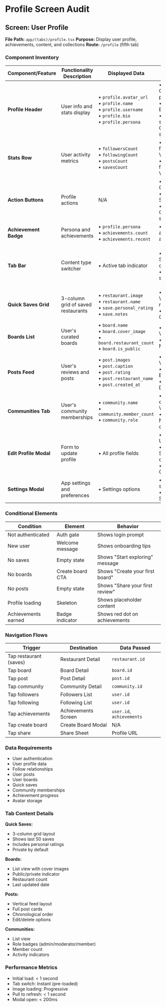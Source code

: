 # Profile Screen Audit

## Screen: User Profile
**File Path:** `app/(tabs)/profile.tsx`
**Purpose:** Display user profile, achievements, content, and collections
**Route:** `/profile` (fifth tab)

### Component Inventory

| Component/Feature | Functionality Description | Displayed Data | User Interactions | States |
|------------------|---------------------------|----------------|-------------------|---------|
| **Profile Header** | User info and stats display | • `profile.avatar_url`<br>• `profile.name`<br>• `profile.username`<br>• `profile.bio`<br>• `profile.persona` | • Tap avatar: Change photo<br>• Tap edit: Edit profile<br>• Tap settings: Open settings | • Default<br>• Loading |
| **Stats Row** | User activity metrics | • `followersCount`<br>• `followingCount`<br>• `postsCount`<br>• `savesCount` | • Tap followers: View list<br>• Tap following: View list | • Default<br>• Updating |
| **Action Buttons** | Profile actions | N/A | • Edit Profile: Open modal<br>• Share: Share profile<br>• Settings: Open settings | • Default<br>• Pressed |
| **Achievement Badge** | Persona and achievements | • `profile.persona`<br>• `achievements.count`<br>• `achievements.recent` | • Tap: View all achievements | • Default<br>• New achievement |
| **Tab Bar** | Content type switcher | • Active tab indicator | • Tap tab: Switch content<br>• Horizontal scroll | • Quick Saves (default)<br>• Boards<br>• Posts<br>• Communities |
| **Quick Saves Grid** | 3-column grid of saved restaurants | • `restaurant.image`<br>• `restaurant.name`<br>• `save.personal_rating`<br>• `save.notes` | • Tap item: View restaurant<br>• Long press: Quick actions | • Default<br>• Empty<br>• Loading |
| **Boards List** | User's curated boards | • `board.name`<br>• `board.cover_image`<br>• `board.restaurant_count`<br>• `board.is_public` | • Tap board: View detail<br>• Tap create: New board | • Default<br>• Empty |
| **Posts Feed** | User's reviews and posts | • `post.images`<br>• `post.caption`<br>• `post.rating`<br>• `post.restaurant_name`<br>• `post.created_at` | • Tap post: View detail<br>• Tap edit: Edit post<br>• Tap delete: Delete post | • Default<br>• Empty |
| **Communities Tab** | User's community memberships | • `community.name`<br>• `community.member_count`<br>• `community.role` | • Tap community: View detail<br>• Tap create: New community | • Default<br>• Empty |
| **Edit Profile Modal** | Form to update profile | • All profile fields | • Edit fields: Update info<br>• Save: Submit changes<br>• Cancel: Close modal | • Closed<br>• Open<br>• Saving |
| **Settings Modal** | App settings and preferences | • Settings options | • Toggle settings<br>• Logout: Sign out | • Closed<br>• Open |

### Conditional Elements

| Condition | Element | Behavior |
|-----------|---------|----------|
| Not authenticated | Auth gate | Shows login prompt |
| New user | Welcome message | Shows onboarding tips |
| No saves | Empty state | Shows "Start exploring" message |
| No boards | Create board CTA | Shows "Create your first board" |
| No posts | Empty state | Shows "Share your first review" |
| Profile loading | Skeleton | Shows placeholder content |
| Achievements earned | Badge indicator | Shows red dot on achievements |

### Navigation Flows

| Trigger | Destination | Data Passed |
|---------|-------------|-------------|
| Tap restaurant (saves) | Restaurant Detail | `restaurant.id` |
| Tap board | Board Detail | `board.id` |
| Tap post | Post Detail | `post.id` |
| Tap community | Community Detail | `community.id` |
| Tap followers | Followers List | `user.id` |
| Tap following | Following List | `user.id` |
| Tap achievements | Achievements Screen | `user.id`, `achievements` |
| Tap create board | Create Board Modal | N/A |
| Tap share | Share Sheet | Profile URL |

### Data Requirements

- User authentication
- User profile data
- Follow relationships
- User posts
- User boards
- Quick saves
- Community memberships
- Achievement progress
- Avatar storage

### Tab Content Details

**Quick Saves:**
- 3-column grid layout
- Shows last 50 saves
- Includes personal ratings
- Private by default

**Boards:**
- List view with cover images
- Public/private indicator
- Restaurant count
- Last updated date

**Posts:**
- Vertical feed layout
- Full post cards
- Chronological order
- Edit/delete options

**Communities:**
- List view
- Role badges (admin/moderator/member)
- Member count
- Activity indicators

### Performance Metrics

- Initial load: < 1 second
- Tab switch: Instant (pre-loaded)
- Image loading: Progressive
- Pull to refresh: < 1 second
- Modal open: < 200ms